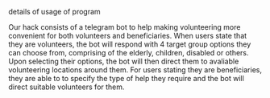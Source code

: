 details of usage of program


Our hack consists of a telegram bot to help making volunteering more convenient for both volunteers and beneficiaries. When users state that they are volunteers, the bot will respond with 4 target group options they can choose from, comprising of the elderly, children, disabled or others. Upon selecting their options, the bot will then direct them to avaliable volunteering locations around them. For users stating they are beneficiaries, they are able to to specify the type of help they require and the bot will direct suitable volunteers for them. 
